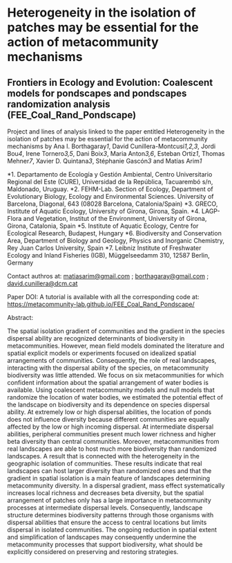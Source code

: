 # Heterogeneity in the isolation of patches may be essential for the action of metacommunity mechanisms 
## Frontiers in Ecology and Evolution: Coalescent models for pondscapes and pondscapes randomization analysis (FEE_Coal_Rand_Pondscape)

Project and lines of analysis linked to the paper entitled Heterogeneity in the isolation of patches may be essential for the action of metacommunity mechanisms by Ana I. Borthagaray*1*, David Cunillera-Montcusí*1,2,3*, Jordi Bou*4*, Irene Tornero*3,5*, Dani Boix*3*, Maria Anton*3,6*, Esteban Ortiz*1*, Thomas Mehner*7*, Xavier D. Quintana*3*, Stéphanie Gascón*3* and Matías Arim*1*

*1. Departamento de Ecología y Gestión Ambiental, Centro Universitario Regional del Este (CURE), Universidad de la República, Tacuarembó s/n, Maldonado, Uruguay.
*2. FEHM-Lab. Section of Ecology, Department of Evolutionary Biology, Ecology and Environmental Sciences. University of Barcelona, Diagonal, 643 (08028 Barcelona, Catalonia/Spain)
*3. GRECO, Institute of Aquatic Ecology, University of Girona, Girona, Spain. 
*4. LAGP-Flora and Vegetation, Institut of the Environment, University of Girona, Girona, Catalonia, Spain 
*5. Institute of Aquatic Ecology, Centre for Ecological Research, Budapest, Hungary 
*6. Biodiversity and Conservation Area, Department of Biology and Geology, Physics and Inorganic Chemistry, Rey Juan Carlos University, Spain
*7. Leibniz Institute of Freshwater Ecology and Inland Fisheries (IGB), Müggelseedamm 310, 12587 Berlin, Germany

Contact authros at: matiasarim@gmail.com ; borthagaray@gmail.com ; david.cunillera@dcm.cat

Paper DOI:
A tutorial is available with all the corresponding code at: https://metacommunity-lab.github.io/FEE_Coal_Rand_Pondscape/

Abstract:

The spatial isolation gradient of communities and the gradient in the species dispersal ability are recognized determinants of biodiversity in metacommunities. However, mean field models dominated the literature and spatial explicit models or experiments focused on idealized spatial arrangements of communities. Consequently, the role of real landscapes, interacting with the dispersal ability of the species, on metacommunity biodiversity was little attended. We focus on six metacommunities for which confident information about the spatial arrangement of water bodies is available. Using coalescent metacommunity models and null models that randomize the location of water bodies, we estimated the potential effect of the landscape on biodiversity and its dependence on species dispersal ability. At extremely low or high dispersal abilities, the location of ponds does not influence diversity because different communities are equally affected by the low or high incoming dispersal. At intermediate dispersal abilities, peripheral communities present much lower richness and higher beta diversity than central communities. Moreover, metacommunities from real landscapes are able to host much more biodiversity than randomized landscapes. A result that is connected with the heterogeneity in the geographic isolation of communities. These results indicate that real landscapes can host larger diversity than randomized ones and that the gradient in spatial isolation is a main feature of landscapes determining metacommunity diversity. In a dispersal gradient, mass effect systematically increases local richness and decreases beta diversity, but the spatial arrangement of patches only has a large importance in metacommunity processes at intermediate dispersal levels. Consequently, landscape structure determines biodiversity patterns through those organisms with dispersal abilities that ensure the access to central locations but limits dispersal in isolated communities. The ongoing reduction in spatial extent and simplification of landscapes may consequently undermine the metacommunity processes that support biodiversity, what should be explicitly considered on preserving and restoring strategies.

